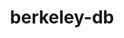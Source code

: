 ---
title: "berkeley-db"
layout: cache
categories: [package, v0.18]
meta: {"versions": ["18.1.40"], "compilers": ["gcc@7.5.0", "gcc@8.4.0"]}
spec_files: 
 - spec-0.json
 - spec-1.json
spec_names:
 - 'berkeley-db@18.1.40%gcc@7.5.0+cxx~docs+stl patches=b231fcc arch=linux-ubuntu18.04-x86_64'
 - 'berkeley-db@18.1.40%gcc@8.4.0+cxx~docs+stl patches=b231fcc arch=linux-ubuntu18.04-x86_64'
---